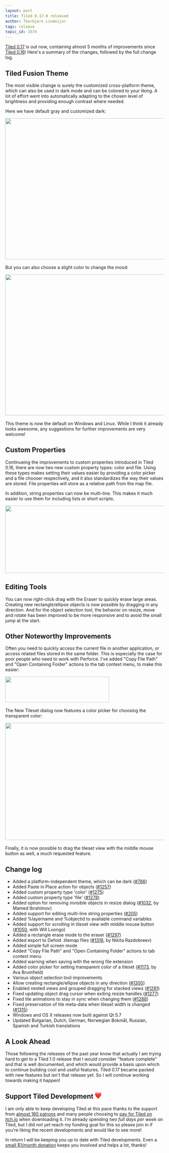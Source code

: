 ```yaml
---
layout: post
title: Tiled 0.17.0 released
author: Thorbjørn Lindeijer
tags: release
topic_id: 1574
---
```


[Tiled 0.17](https://thorbjorn.itch.io/tiled) is out now, containing almost 5 months of improvements since [Tiled 0.16](http://discourse.mapeditor.org/t/tiled-0-16-0-released/1206)! Here's a summary of the changes, followed by the full change log.

## Tiled Fusion Theme

The most visible change is surely the customized cross-platform theme, which can also be used in dark mode and can be colored to your liking. A lot of effort went into automatically adapting to the chosen level of brightness and providing enough contrast where needed.

Here we have default gray and customized dark:

<img src="http://discourse.mapeditor.org/uploads/mapeditor/original/1X/6a4f575e753fab490883d68181e286be41e9a5fa.png" width="690" height="449">

But you can also choose a slight color to change the mood:

<img src="http://discourse.mapeditor.org/uploads/mapeditor/original/1X/f026159bf845e935d36098e528a654b0f500151b.png" width="690" height="449">

This theme is now the default on Windows and Linux. While I think it already looks awesome, any suggestions for further improvements are very welcome!

## Custom Properties

Continueing the improvements to custom properties introduced in Tiled 0.16, there are now two new custom property types: color and file. Using these types makes setting their values easier by providing a color picker and a file chooser respectively, and it also standardizes the way their values are stored. File properties will store as a relative path from the map file.

In addition, string properties can now be multi-line. This makes it much easier to use them for including lists or short scripts.

<img src="http://discourse.mapeditor.org/uploads/mapeditor/original/1X/9bb5f01d892ab8bde777066d124ee95ec6427343.png" width="690" height="214">

## Editing Tools

You can now right-click drag with the Eraser to quickly erase large areas. Creating new rectangle/ellipse objects is now possible by dragging in any direction. And for the object selection tool, the behavior on resize, move and rotate has been improved to be more responsive and to avoid the small jump at the start.

## Other Noteworthy Improvements

Often you need to quickly access the current file in another application, or access related files stored in the same folder. This is especially the case for poor people who need to work with Perforce. I've added "Copy File Path" and "Open Containing Folder" actions to the tab context menu, to make this easier:

<img src="http://discourse.mapeditor.org/uploads/mapeditor/original/1X/ad8eaaa7dbcb3737e6e75a173811b0b8ec7f7b9e.png" width="330" height="82">

The New Tileset dialog now features a color picker for choosing the transparent color:

<img src="http://discourse.mapeditor.org/uploads/mapeditor/original/1X/65408a190550c9d3721a0059bc839edbd6f34255.png" width="561" height="373">

Finally, it is now possible to drag the tileset view with the middle mouse button as well, a much requested feature.

## Change log

* Added a platform-independent theme, which can be dark ([#786](https://github.com/bjorn/tiled/issues/786))
* Added Paste in Place action for objects ([#1257](https://github.com/bjorn/tiled/issues/1257))
* Added custom property type 'color' ([#1275](https://github.com/bjorn/tiled/issues/1275))
* Added custom property type 'file' ([#1278](https://github.com/bjorn/tiled/issues/1278))
* Added option for removing invisible objects in resize dialog ([#1032](https://github.com/bjorn/tiled/issues/1032), by Mamed Ibrahimov)
* Added support for editing multi-line string properties ([#205](https://github.com/bjorn/tiled/issues/205))
* Added %layername and %objectid to available command variables
* Added support for scrolling in tileset view with middle mouse button ([#1050](https://github.com/bjorn/tiled/issues/1050), with Will Luongo)
* Added a rectangle erase mode to the eraser ([#1297](https://github.com/bjorn/tiled/issues/1297))
* Added export to Defold .tilemap files ([#1316](https://github.com/bjorn/tiled/pull/1316), by Nikita Razdobreev)
* Added simple full screen mode
* Added "Copy File Path" and "Open Containing Folder" actions to tab context menu
* Added warning when saving with the wrong file extension
* Added color picker for setting transparent color of a tileset ([#1173](https://github.com/bjorn/tiled/issues/1173), by Ava Brumfield)
* Various object selection tool improvements
* Allow creating rectangle/ellipse objects in any direction ([#1300](https://github.com/bjorn/tiled/issues/1300))
* Enabled nested views and grouped dragging for stacked views ([#1291](https://github.com/bjorn/tiled/issues/1291))
* Fixed updating object drag cursor when exiting resize handles ([#1277](https://github.com/bjorn/tiled/issues/1277))
* Fixed tile animations to stay in sync when changing them ([#1288](https://github.com/bjorn/tiled/issues/1288))
* Fixed preservation of tile meta-data when tileset width is changed ([#1315](https://github.com/bjorn/tiled/issues/1315))
* Windows and OS X releases now built against Qt 5.7
* Updated Bulgarian, Dutch, German, Norwegian Bokmål, Russian, Spanish and Turkish translations

## A Look Ahead

Those following the releases of the past year know that actually I am trying hard to get to a Tiled 1.0 release that I would consider "feature complete" and that is well documented, and which would provide a basis upon which to continue building cool and useful features. Tiled 0.17 became packed with new features but isn't that release yet. So I will continue working towards making it happen!

## Support Tiled Development <img src="/img/heart.png" style="width: 1em;" title=":heart:" class="emoji" alt=":heart:">

I am only able to keep developing Tiled at this pace thanks to the support from [almost 160 patrons](https://www.patreon.com/bjorn?ty=h) and many people choosing to [pay for Tiled on itch.io](https://thorbjorn.itch.io/tiled/purchase) when downloading it. I'm already spending _two full days per week_ on Tiled, but I did _not yet_ reach my funding goal for this so please join in if you're liking the recent developments and would like to see more!

In return I will be keeping you up to date with Tiled developments. Even a [small $1/month donation](https://www.patreon.com/bePatron?u=90066&rid=147403&exp=1&patAmt=1.0) keeps you involved and helps a lot, thanks!
